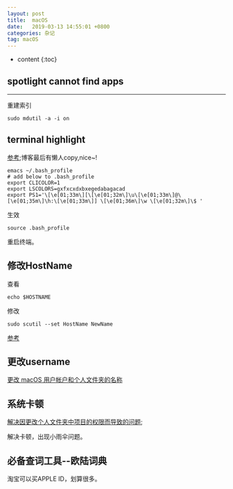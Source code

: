 ```yaml
---
layout: post
title:  macOS
date:   2019-03-13 14:55:01 +0800
categories: 杂记
tag: macOS
---
```

* content
{:toc}


## spotlight cannot find apps
---
重建索引

```shell
sudo mdutil -a -i on
```

## terminal highlight
[参考](https://blog.csdn.net/elemman/article/details/50936304);博客最后有懒人copy,nice~!

```shell
emacs ~/.bash_profile
# add below to .bash_profile
export CLICOLOR=1
export LSCOLORS=gxfxcxdxbxegedabagacad
export PS1='\[\e[01;33m\][\[\e[01;32m\]\u\[\e[01;33m\]@\[\e[01;35m\]\h:\[\e[01;33m\]] \[\e[01;36m\]\w \[\e[01;32m\]\$ '
```
生效

```shell
source .bash_profile
```
重启终端。

## 修改HostName
查看
```
echo $HOSTNAME
```
修改
```
sudo scutil --set HostName NewName
```
[参考](http://xiaosheng.me/2015/08/23/article5/)

## 更改username
[更改 macOS 用户帐户和个人文件夹的名称](https://support.apple.com/zh-cn/HT201548)

## 系统卡顿
[解决因更改个人文件夹中项目的权限而导致的问题](https://support.apple.com/zh-cn/HT203538);

解决卡顿，出现小雨伞问题。

## 必备查词工具--欧陆词典
淘宝可以买APPLE ID，划算很多。